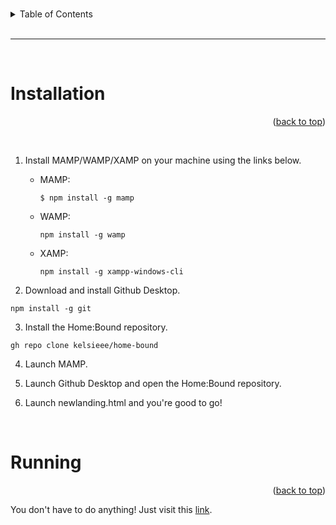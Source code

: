 <a id="readme-top"></a>

<br>

<!-- table of contents -->
<details>
  <summary>Table of Contents</summary>
  <ol>
    <li><a href="#installation">How do I install Home:Bound?</a></li>
    <li><a href="#running">How do I run Home:Bound?</a></li>
  </ol>
</details>

<br>

<hr>

<br>

<a id="installation"></a>

# Installation

<p align="right">(<a href="#readme-top">back to top</a>)</p>

<br>

1. Install MAMP/WAMP/XAMP on your machine using the links below.
    * MAMP: 
      ```
      $ npm install -g mamp
      ```

    * WAMP: 
      ```
      npm install -g wamp
      ```

    * XAMP:
      ```
      npm install -g xampp-windows-cli
      ```

2. Download and install Github Desktop.
  ```
  npm install -g git
  ```

3. Install the Home:Bound repository.
  ```
  gh repo clone kelsieee/home-bound
  ```

4. Launch MAMP.

5. Launch Github Desktop and open the Home:Bound repository.

6. Launch newlanding.html and you're good to go!

<br>

<a id="running"></a>

# Running

<p align="right">(<a href="#readme-top">back to top</a>)</p>

You don't have to do anything! Just visit this <a href="https://home-bound.vercel.app/newlanding.html">link</a>.

<br><br>
